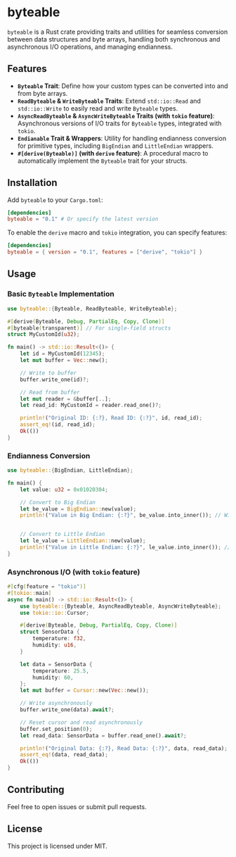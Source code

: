 # byteable

`byteable` is a Rust crate providing traits and utilities for seamless conversion between data structures and byte arrays, handling both synchronous and asynchronous I/O operations, and managing endianness.

## Features

- **`Byteable` Trait**: Define how your custom types can be converted into and from byte arrays.
- **`ReadByteable` & `WriteByteable` Traits**: Extend `std::io::Read` and `std::io::Write` to easily read and write `Byteable` types.
- **`AsyncReadByteable` & `AsyncWriteByteable` Traits (with `tokio` feature)**: Asynchronous versions of I/O traits for `Byteable` types, integrated with `tokio`.
- **`Endianable` Trait & Wrappers**: Utility for handling endianness conversion for primitive types, including `BigEndian` and `LittleEndian` wrappers.
- **`#[derive(Byteable)]` (with `derive` feature)**: A procedural macro to automatically implement the `Byteable` trait for your structs.

## Installation

Add `byteable` to your `Cargo.toml`:

```toml
[dependencies]
byteable = "0.1" # Or specify the latest version
```

To enable the `derive` macro and `tokio` integration, you can specify features:

```toml
[dependencies]
byteable = { version = "0.1", features = ["derive", "tokio"] }
```

## Usage

### Basic `Byteable` Implementation

```rust
use byteable::{Byteable, ReadByteable, WriteByteable};

#[derive(Byteable, Debug, PartialEq, Copy, Clone)]
#[byteable(transparent)] // For single-field structs
struct MyCustomId(u32);

fn main() -> std::io::Result<()> {
    let id = MyCustomId(12345);
    let mut buffer = Vec::new();

    // Write to buffer
    buffer.write_one(id)?;

    // Read from buffer
    let mut reader = &buffer[..];
    let read_id: MyCustomId = reader.read_one()?;

    println!("Original ID: {:?}, Read ID: {:?}", id, read_id);
    assert_eq!(id, read_id);
    Ok(())
}
```

### Endianness Conversion

```rust
use byteable::{BigEndian, LittleEndian};

fn main() {
    let value: u32 = 0x01020304;

    // Convert to Big Endian
    let be_value = BigEndian::new(value);
    println!("Value in Big Endian: {:?}", be_value.into_inner()); // Will show 0x01020304 (assuming native is big-endian or converted)


    // Convert to Little Endian
    let le_value = LittleEndian::new(value);
    println!("Value in Little Endian: {:?}", le_value.into_inner()); // Will show 0x01020304 (assuming native is little-endian or converted)
}
```

### Asynchronous I/O (with `tokio` feature)

```rust
#[cfg(feature = "tokio")]
#[tokio::main]
async fn main() -> std::io::Result<()> {
    use byteable::{Byteable, AsyncReadByteable, AsyncWriteByteable};
    use tokio::io::Cursor;

    #[derive(Byteable, Debug, PartialEq, Copy, Clone)]
    struct SensorData {
        temperature: f32,
        humidity: u16,
    }

    let data = SensorData {
        temperature: 25.5,
        humidity: 60,
    };
    let mut buffer = Cursor::new(Vec::new());

    // Write asynchronously
    buffer.write_one(data).await?;

    // Reset cursor and read asynchronously
    buffer.set_position(0);
    let read_data: SensorData = buffer.read_one().await?;

    println!("Original Data: {:?}, Read Data: {:?}", data, read_data);
    assert_eq!(data, read_data);
    Ok(())
}
```

## Contributing

Feel free to open issues or submit pull requests.

## License

This project is licensed under MIT.
